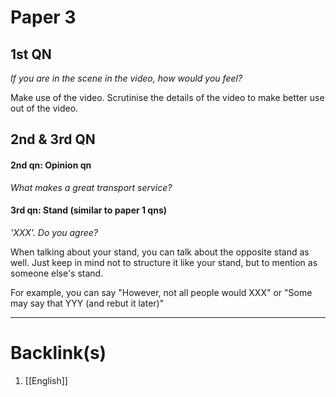 # Paper 3
## 1st QN
*If you are in the scene in the video, how would you feel?*

Make use of the video. Scrutinise the details of the video to make better use out of the video.
## 2nd & 3rd QN
#### 2nd qn: Opinion qn
*What makes a great transport service?*
#### 3rd qn: Stand (similar to paper 1 qns)
*'XXX'. Do you agree?*

When talking about your stand, you can talk about the opposite stand as well. Just keep in mind not to structure it like your stand, but to mention as someone else's stand.

For example, you can say "However, not all people would XXX" or "Some may say that YYY (and rebut it later)"

---
# Backlink(s)
1. [[English]]